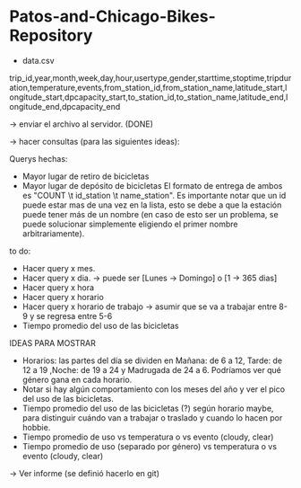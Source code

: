 # Patos-and-Chicago-Bikes-Repository

- data.csv

trip_id,year,month,week,day,hour,usertype,gender,starttime,stoptime,tripduration,temperature,events,from_station_id,from_station_name,latitude_start,longitude_start,dpcapacity_start,to_station_id,to_station_name,latitude_end,longitude_end,dpcapacity_end




-> enviar el archivo al servidor. (DONE)


-> hacer consultas (para las siguientes ideas):

Querys hechas:

- Mayor lugar de retiro de bicicletas  
- Mayor lugar de depósito de bicicletas 
El formato de entrega de ambos es "COUNT \t id_station \t name_station". Es importante notar que un id puede estar mas 
de una vez en la lista, esto se debe a que la estación puede tener más de un nombre (en caso de esto ser un problema, se
puede solucionar simplemente eligiendo el primer nombre arbitrariamente).


to do:
- Hacer query x mes.
- Hacer query x dia. -> puede ser [Lunes -> Domingo] o [1 -> 365 dias]
- Hacer query x hora
- Hacer query x horario 
- Hacer query x horario de trabajo -> asumir que se va a trabajar entre 8-9 y se regresa entre 5-6
- Tiempo promedio del uso de las bicicletas

IDEAS PARA MOSTRAR
- Horarios: las partes del día se dividen en Mañana: de 6 a 12, Tarde: de 12 a 19
 ,Noche: de 19 a 24 y Madrugada de 24 a 6. Podríamos ver qué género gana en cada horario.
- Notar si hay algún comportamiento con los meses del año y
 ver el pico del uso de las bicicletas.
- Tiempo promedio del uso de las bicicletas (?) 
según horario maybe, para distinguir cuándo van a trabajar o traslado y cuando lo hacen por hobbie.
- Tiempo promedio de uso vs temperatura o vs evento (cloudy, clear)
- Tiempo promedio de uso (separado por género) vs temperatura o vs evento (cloudy, clear)

 

-> Ver informe (se definió hacerlo en git)